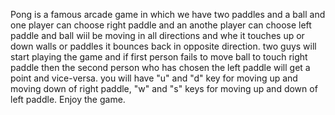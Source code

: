 Pong is a famous arcade game in which we have two paddles and a ball and one player can choose right paddle and an anothe player can choose left paddle and ball wiil be moving in all directions and whe it touches up or down walls or paddles it bounces back in opposite direction. two guys will start playing the game and if first person fails to move ball to touch right paddle then the second person who has chosen the left paddle will get a point and vice-versa. you will have "u" and "d" key for moving up and moving down of right paddle, "w" and "s" keys for moving up and down of left paddle. Enjoy the game.
